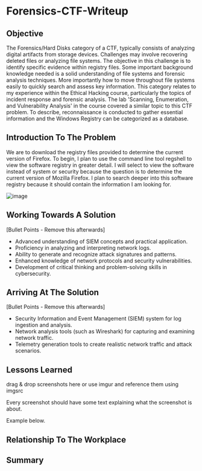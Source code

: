 # Forensics-CTF-Writeup

## Objective

The Forensics/Hard Disks category of a CTF, typically consists of analyzing digital artifacts from storage devices. Challenges may involve recovering deleted files or analyzing file systems. The objective in this challenge is to identify specific evidence within registry files. Some important background knowledge needed is a solid understanding of file systems and forensic analysis techniques. More importantly how to move throughout file systems easily to quickly search and assess key information. This category relates to my experience within the Ethical Hacking course, particularly the topics of incident response and forensic analysis. The lab 'Scanning, Enumeration, and Vulnerability Analysis' in the course covered a similar topic to this CTF problem. To describe, reconnaissance is conducted to gather essential information and the Windows Registry can be categorized as a database.

## Introduction To The Problem

We are to download the registry files provided to determine the current version of Firefox. To begin, I plan to use the command line tool regshell to view the software registry in greater detail. I will select to view the software instead of system or security because the question is to determine the current version of Mozilla Firefox. I plan to search deeper into this software registry because it should contain the information I am looking for.

![image](https://github.com/user-attachments/assets/9e0dcbd0-8749-494d-8cd9-8c7d578af391)

## Working Towards A Solution
[Bullet Points - Remove this afterwards]

- Advanced understanding of SIEM concepts and practical application.
- Proficiency in analyzing and interpreting network logs.
- Ability to generate and recognize attack signatures and patterns.
- Enhanced knowledge of network protocols and security vulnerabilities.
- Development of critical thinking and problem-solving skills in cybersecurity.

## Arriving At The Solution
[Bullet Points - Remove this afterwards]

- Security Information and Event Management (SIEM) system for log ingestion and analysis.
- Network analysis tools (such as Wireshark) for capturing and examining network traffic.
- Telemetry generation tools to create realistic network traffic and attack scenarios.

## Lessons Learned 
drag & drop screenshots here or use imgur and reference them using imgsrc

Every screenshot should have some text explaining what the screenshot is about.

Example below.

## Relationship To The Workplace

## Summary
